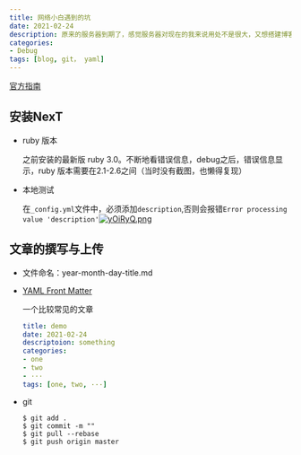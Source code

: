 ```yaml
---
title: 网络小白遇到的坑
date: 2021-02-24
description: 原来的服务器到期了，感觉服务器对现在的我来说用处不是很大，又想搭建博客，最后就采取Github+Jekyll的方式，毕竟免费。其中遇到不少坑。
categories:
- Debug
tags: [blog, git， yaml]
---
```


[官方指南](http://theme-next.simpleyyt.com/)

## 安装NexT

- ruby 版本

  之前安装的最新版 ruby 3.0。不断地看错误信息，debug之后，错误信息显示，ruby 版本需要在2.1-2.6之间（当时没有截图，也懒得复现）

- 本地测试

  在`_config.yml`文件中，必须添加`description`,否则会报错`Error processing value 'description'`[![yOiRyQ.png](https://s3.ax1x.com/2021/02/24/yOiRyQ.png)](https://imgtu.com/i/yOiRyQ)

## 文章的撰写与上传

- 文件命名：year-month-day-title.md

- [YAML Front Matter](https://jekyllrb.com/docs/front-matter/)

  一个比较常见的文章

  ```yaml
  title: demo
  date: 2021-02-24
  descriptoion: something
  categories:
  - one
  - two
  - ···
  tags: [one, two, ···]
  ```

- git

  ```git
  $ git add .
  $ git commit -m ""
  $ git pull --rebase
  $ git push origin master
  ```

  

